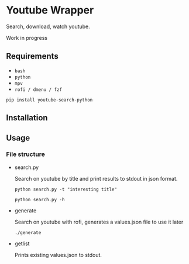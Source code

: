 # Youtube Wrapper

Search, download, watch youtube.

Work in progress

## Requirements

- `bash`
- `python`
- `mpv`
- `rofi / dmenu / fzf `

`pip install youtube-search-python`

## Installation

## Usage

### File structure

- search.py

	Search on youtube by title and print results to stdout in json format.

	`python search.py -t "interesting title"`

	`python search.py -h`

- generate

	Search on youtube with rofi, generates a values.json file to use it later

	`./generate`

- getlist

	Prints existing values.json to stdout.
